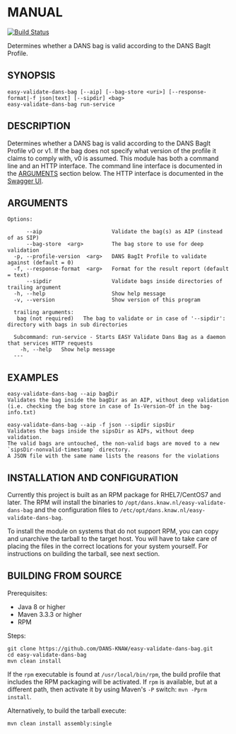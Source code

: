 MANUAL
======
[![Build Status](https://travis-ci.org/DANS-KNAW/easy-validate-dans-bag.png?branch=master)](https://travis-ci.org/DANS-KNAW/easy-validate-dans-bag)

Determines whether a DANS bag is valid according to the DANS BagIt Profile.

SYNOPSIS
--------

    easy-validate-dans-bag [--aip] [--bag-store <uri>] [--response-format|-f json|text] [--sipdir] <bag>
    easy-validate-dans-bag run-service


DESCRIPTION
-----------

Determines whether a DANS bag is valid according to the DANS BagIt Profile v0 or v1. If the bag
does not specify what version of the profile it claims to comply with, v0 is assumed. This module has
both a command line and an HTTP interface. The command line interface is documented in the
[ARGUMENTS](#arguments) section below. The HTTP interface is documented in the <a href="api.html" target="__blank">Swagger UI</a>.

ARGUMENTS
---------

    Options:

          --aip                      Validate the bag(s) as AIP (instead of as SIP)
          --bag-store  <arg>         The bag store to use for deep validation
      -p, --profile-version  <arg>   DANS BagIt Profile to validate against (default = 0)
      -f, --response-format  <arg>   Format for the result report (default = text)
          --sipdir                   Validate bags inside directories of trailing argument
      -h, --help                     Show help message
      -v, --version                  Show version of this program
      
      trailing arguments:
       bag (not required)   The bag to validate or in case of '--sipdir': directory with bags in sub directories
      
      Subcommand: run-service - Starts EASY Validate Dans Bag as a daemon that services HTTP requests
        -h, --help   Show help message
      ---
      
EXAMPLES
--------

    easy-validate-dans-bag --aip bagDir
    Validates the bag inside the bagDir as an AIP, without deep validation (i.e. checking the bag store in case of Is-Version-Of in the bag-info.txt)
      
    easy-validate-dans-bag --aip -f json --sipdir sipsDir
    Validates the bags inside the sipsDir as AIPs, without deep validation. 
    The valid bags are untouched, the non-valid bags are moved to a new `sipsDir-nonvalid-timestamp` directory. 
    A JSON file with the same name lists the reasons for the violations  
            

INSTALLATION AND CONFIGURATION
------------------------------

Currently this project is built as an RPM package for RHEL7/CentOS7 and later. The RPM will install the binaries to
`/opt/dans.knaw.nl/easy-validate-dans-bag` and the configuration files to `/etc/opt/dans.knaw.nl/easy-validate-dans-bag`. 

To install the module on systems that do not support RPM, you can copy and unarchive the tarball to the target host.
You will have to take care of placing the files in the correct locations for your system yourself. For instructions
on building the tarball, see next section.


BUILDING FROM SOURCE
--------------------

Prerequisites:

* Java 8 or higher
* Maven 3.3.3 or higher
* RPM

Steps:
    
    git clone https://github.com/DANS-KNAW/easy-validate-dans-bag.git
    cd easy-validate-dans-bag 
    mvn clean install

If the `rpm` executable is found at `/usr/local/bin/rpm`, the build profile that includes the RPM 
packaging will be activated. If `rpm` is available, but at a different path, then activate it by using
Maven's `-P` switch: `mvn -Pprm install`.

Alternatively, to build the tarball execute:

    mvn clean install assembly:single

[local-file-uri]: https://dans-knaw.github.io/easy-bag-store/03_definitions.html#local-file-uri

